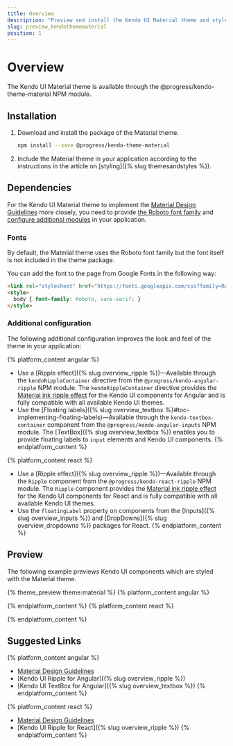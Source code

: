 ```yaml
---
title: Overview
description: "Preview and install the Kendo UI Material theme and style the Kendo UI components in Angular and React projects."
slug: preview_kendothemematerial
position: 1
---
```


# Overview

The Kendo UI Material theme is available through the @progress/kendo-theme-material NPM module.

## Installation

1. Download and install the package of the Material theme.

    ```sh
    npm install --save @progress/kendo-theme-material
    ```

1. Include the Material theme in your application according to the instructions in the article on [styling]({% slug themesandstyles %}).

## Dependencies

For the Kendo UI Material theme to implement the [Material Design Guidelines](https://material.io/guidelines/) more closely, you need to provide [the Roboto font family](#toc-fonts) and [configure additional modules](#toc-additional-configuration) in your application. 

### Fonts

By default, the Material theme uses the Roboto font family but the font itself is not included in the theme package.

You can add the font to the page from Google Fonts in the following way:

```html
<link rel="stylesheet" href="https://fonts.googleapis.com/css?family=Roboto:300,400,500,700" />
<style>
  body { font-family: Roboto, sans-serif; }
</style>
```

### Additional configuration

The following additional configuration improves the look and feel of the theme in your application:

{% platform_content angular %}
* Use a [Ripple effect]({% slug overview_ripple %})&mdash;Available through the `kendoRippleContainer` directive from the `@progress/kendo-angular-ripple` NPM module. The `kendoRippleContainer` directive provides the [Material ink ripple effect](https://material.io/guidelines/motion/choreography.html#choreography-radial-reaction) for the Kendo UI components for Angular and is fully compatible with all available Kendo UI themes.
* Use the [Floating labels]({% slug overview_textbox %}#toc-implementing-floating-labels)&mdash;Available through the `kendo-textbox-container` component from the `@progress/kendo-angular-inputs` NPM module. The [TextBox]({% slug overview_textbox %}) enables you to provide floating labels to `input` elements and Kendo UI components.
{% endplatform_content %}

{% platform_content react %}
* Use a [Ripple effect]({% slug overview_ripple %})&mdash;Available through the `Ripple` component from the `@progress/kendo-react-ripple` NPM module. The `Ripple` component provides the [Material ink ripple effect](https://material.io/guidelines/motion/choreography.html#choreography-radial-reaction) for the Kendo UI components for React and is fully compatible with all available Kendo UI themes.
* Use the `floatingLabel` property on components from the [Inputs]({% slug overview_inputs %}) and [DropDowns]({% slug overview_dropdowns %}) packages for React.
{% endplatform_content %}

## Preview

The following example previews Kendo UI components which are styled with the Material theme.

{% theme_preview theme:material %}
{% platform_content angular %}
<script async src="{% asset_path theme-preview.js %}"></script>
{% endplatform_content %}
{% platform_content react %}
<script async src="{% asset_path react-theme-preview.js %}"></script>
{% endplatform_content %}

## Suggested Links

{% platform_content angular %}
* [Material Design Guidelines](https://material.io/guidelines/)
* [Kendo UI Ripple for Angular]({% slug overview_ripple %})
* [Kendo UI TextBox for Angular]({% slug overview_textbox %})
{% endplatform_content %}

{% platform_content react %}
* [Material Design Guidelines](https://material.io/guidelines/)
* [Kendo UI Ripple for React]({% slug overview_ripple %})
{% endplatform_content %}
